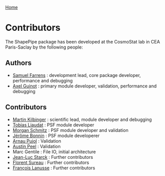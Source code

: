[Home](./shapepipe.md)

# Contributors

The ShapePipe package has been developed at the CosmoStat lab in CEA Paris-Saclay by the following people:

## Authors

- [Samuel Farrens](https://github.com/sfarrens) : development lead, core package developer, performance and debugging
- [Axel Guinot](https://github.com/aguinot) : primary module developer, validation, performance and debugging

## Contributors

- [Martin Kilbinger](https://github.com/martinkilbinger) : scientific lead, module developer and debugging
- [Tobias Liaudat](https://github.com/tobias-liaudat) : PSF module developer
- [Morgan Schmitz](https://github.com/MorganSchmitz) : PSF module developer and validation
- [Jérôme Bonnin](https://github.com/jerome-bonnin) : PSF module developerer
- [Arnau Pujol](https://github.com/arnaupujol) : Validation
- [Austin Peel](https://github.com/austinpeel) : Validation
- Marc Gentile : File IO, initial architecture
- [Jean-Luc Starck](https://github.com/jstarck) : Further contributors
- [Florent Sureau](https://github.com/florentsureau) : Further contributors
- [François Lanusse](https://github.com/eiffl) : Further contributors
